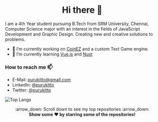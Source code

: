 <h1 align="center">Hi there 👋</h1>

I am a 4th Year student pursuing B.Tech from SRM University, Chennai, Computer Science major with an interest in the fields of JavaScript
Development and Graphic Design. Creating new and creative solutions to problems.

- 🔭 I’m currently working on [CoinEZ](https://github.com/Purukitto/CoinEZ) and a custom Text Game engine.
- 🌱 I’m currently learning [Vue.js](https://vuejs.org/) and [Nuxt](https://nuxtjs.org/)

### How to reach me 📫
- E-Mail: [purukitto@gmail.com](mailto:purukitto@gmail.com)
- LinkedIn: [@purukitto](https://www.linkedin.com/in/purukitto/)
- Twitter: [@purukitto](https://twitter.com/purukitto)


![Top Langs](https://github-readme-stats.vercel.app/api/top-langs/?username=Purukitto&layout=compact)
<!-- ![GitHub stats](https://github-readme-stats.vercel.app/api?username=Purukitto&show_icons=true&count_private=true?) -->


  <p align="center">
    :arrow_down: Scroll down to see my top repositories :arrow_down:
    <br>
    <b>
      Show some ❤️ by starring some of the repositories!
    </b>
  </p>
